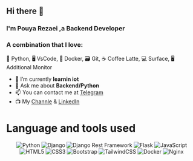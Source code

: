 ## Hi there 👋

### I'm Pouya Rezaei ,a Backend Developer
### **A combination that I love:**  
🐍 Python, 🖥️ VsCode, 🐳 Docker, 🗃️ Git, ☕ Coffee Latte, 💻 Surface, 🖥️ Additional Monitor

- 🌱 I’m currently **learnin iot**
- 💬 Ask me about **Backend/Python**
- 📫 You can contact me at [Telegram](https://t.me/P_R_909)
- 📺 My [Channle](https://t.me/P_R_Teach/) & [LinkedIn](https://linkedin.com/in/pooyarezaee)

# Language and tools used
<p align="center">
    <img src="https://img.shields.io/badge/Python-FFD43B?style=for-the-badge&logo=python&logoColor=blue" alt="Python">
    <img src="https://img.shields.io/badge/Django-092E20?style=for-the-badge&logo=django&logoColor=green" alt="Django">
    <img src="https://img.shields.io/badge/django%20rest-ff1709?style=for-the-badge&logo=django&logoColor=white" alt="Django Rest Framework">
    <img src="https://img.shields.io/badge/Flask-000000?style=for-the-badge&logo=flask&logoColor=white" alt="Flask">
    <img src="https://img.shields.io/badge/JavaScript-323330?style=for-the-badge&logo=javascript&logoColor=F7DF1E" alt="JavaScript">
    <img src="https://img.shields.io/badge/html5-%23E34F26.svg?style=for-the-badge&logo=html5&logoColor=white" alt="HTML5">
    <img src="https://img.shields.io/badge/css3-%231572B6.svg?style=for-the-badge&logo=css3&logoColor=white" alt="CSS3">
    <img src="https://img.shields.io/badge/bootstrap-%238511FA.svg?style=for-the-badge&logo=bootstrap&logoColor=white" alt="Bootstrap">
    <img src="https://img.shields.io/badge/tailwindcss-%2338B2AC.svg?style=for-the-badge&logo=tailwind-css&logoColor=white" alt="TailwindCSS">
    <img src="https://img.shields.io/badge/Docker-2CA5E0?style=for-the-badge&logo=docker&logoColor=white" alt="Docker">
    <img src="https://img.shields.io/badge/Nginx-009639?style=for-the-badge&logo=nginx&logoColor=white" alt="Nginx">
</p>
